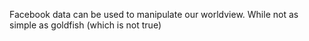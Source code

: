 Facebook data can be used to manipulate our worldview. While not as simple as goldfish (which is not true) 